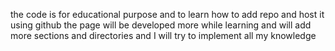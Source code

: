 the code is for educational purpose and to learn how to add repo and host it using github
the page will be developed more while learning and will add more sections and directories and I will try to implement all my knowledge 
